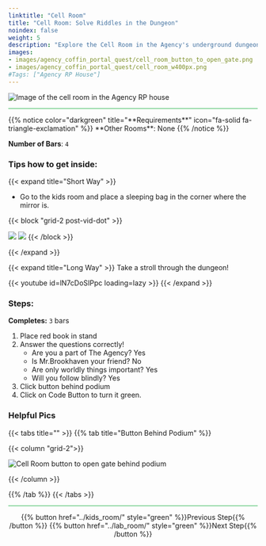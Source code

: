 ```yaml
---
linktitle: "Cell Room"
title: "Cell Room: Solve Riddles in the Dungeon"
noindex: false
weight: 5
description: "Explore the Cell Room in the Agency's underground dungeon beneath the Old Shack RP House. Answer questions to unlock progress."
images:
- images/agency_coffin_portal_quest/cell_room_button_to_open_gate.png
- images/agency_coffin_portal_quest/cell_room_w400px.png
#Tags: ["Agency RP House"]
---
```


![Image of the cell room in the Agency RP house](/images/agency_coffin_portal_quest/cell_room_w400px.png)

<hr style="background-color: #28b44c" size=8>
{{% notice color="darkgreen" title="**Requirements**" icon="fa-solid fa-triangle-exclamation"  %}}
**Other Rooms**: None
{{% /notice %}}

**Number of Bars**: `4`

### Tips how to get inside:

{{< expand title="Short Way" >}}

- Go to the kids room and place a sleeping bag in the corner where the mirror is.

{{< block "grid-2 post-vid-dot" >}}

![](/images/agency_coffin_portal_quest/cell_room_sleeping_bag_from_kids_room.png)
![](/images/agency_coffin_portal_quest/cell_room_sleeping_bag_from_kids_room_through_the_wall.png)
{{< /block >}}

{{< /expand >}}

{{< expand title="Long Way" >}}
Take a stroll through the dungeon!

{{< youtube id=lN7cDoSIPpc loading=lazy >}}
{{< /expand >}}


### Steps:

**Completes:** `3` bars
1. Place red book in stand
1. Answer the questions correctly! 
    - Are you a part of The Agency? Yes
    - Is Mr.Brookhaven your friend? No
    - Are only worldly things important? Yes
    - Will you follow blindly? Yes
1. Click button behind podium
1. Click on Code Button to turn it green.


### Helpful Pics
{{< tabs title="" >}}
{{% tab title="Button Behind Podium" %}}

{{< column "grid-2">}}

![Cell Room button to open gate behind podium](/images/agency_coffin_portal_quest/cell_room_button_to_open_gate.png)

{{< /column >}}

{{% /tab %}}
{{< /tabs >}}

<hr style="background-color: #28b44c" size=8>

<div align="center">{{% button href="../kids_room/" style="green" %}}Previous Step{{% /button %}} {{% button href="../lab_room/" style="green" %}}Next Step{{% /button %}}</div>
